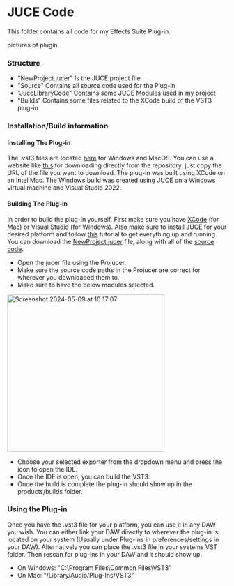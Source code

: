 # JUCE Code
This folder contains all code for my Effects Suite Plug-in.

pictures of plugin

### Structure
* "NewProject.jucer" Is the JUCE project file
* "Source" Contains all source code used for the Plug-in
* "JuceLibraryCode" Contains some JUCE Modules used in my project
* "Builds" Contains some files related to the XCode build of the VST3 plug-in

### Installation/Build information
#### Installing The Plug-in
The .vst3 files are located [here](./Plug-in%20builds/) for Windows and MacOS. You can use a website like [this](https://download-directory.github.io/) for downloading directly from the repository, just copy the URL of the file you want to download. The plug-in was built using XCode on an Intel Mac. The Windows build was created using JUCE on a Windows virtual machine and Visual Studio 2022.

#### Building The Plug-in
In order to build the plug-in yourself. First make sure you have [XCode](https://developer.apple.com/xcode/) (for Mac) or [Visual Studio](https://visualstudio.microsoft.com/) (for Windows). Also make sure to install [JUCE](https://juce.com/get-juce/) for your desired platform and follow [this](https://docs.juce.com/master/tutorial_new_projucer_project.html) tutorial to get everything up and running.
You can download the [NewProject.jucer](./NewProject/NewProject.jucer) file, along with all of the [source code](./NewProject/Source). 
* Open the jucer file using the Projucer. 
* Make sure the source code paths in the Projucer are correct for wherever you downloaded them to.
* Make sure to have the below modules selected.
<img width="361" alt="Screenshot 2024-05-09 at 10 17 07" src="https://github.com/kevbrnen/Music-Technology-Final-Project/assets/147145956/dac93a21-889b-4600-bee4-9d5d01fe3e6c">

* Choose your selected exporter from the dropdown menu and press the icon to open the IDE.
* Once the IDE is open, you can build the VST3. 
* Once the build is complete the plug-in should show up in the products/builds folder.

### Using the Plug-in
Once you have the .vst3 file for your platform, you can use it in any DAW you wish. You can either link your DAW directly to wherever the plug-in is located on your system (Usually under Plug-Ins in preferences/settings in your DAW). Alternatively you can place the .vst3 file in your systems VST folder. Then rescan for plug-ins in your DAW and it should show up.
- On Windows:
    "C:\Program Files\Common Files\VST3"
- On Mac:
    "/Library/Audio/Plug-Ins/VST3"

